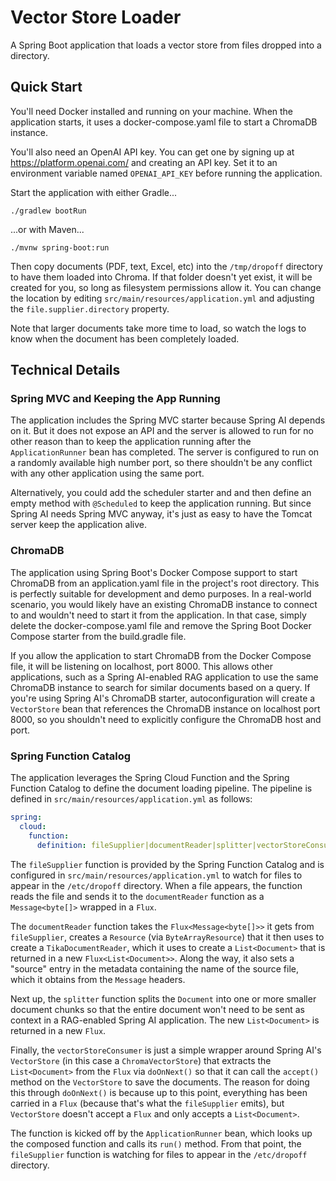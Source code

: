 # Vector Store Loader
A Spring Boot application that loads a vector store from files dropped into
a directory.

## Quick Start
You'll need Docker installed and running on your machine. When the application
starts, it uses a docker-compose.yaml file to start a ChromaDB instance.

You'll also need an OpenAI API key. You can get one by signing up at
https://platform.openai.com/ and creating an API key. Set it to an environment
variable named `OPENAI_API_KEY` before running the application.

Start the application with either Gradle...

```shell
./gradlew bootRun
```

...or with Maven...

```shell
./mvnw spring-boot:run
```

Then copy documents (PDF, text, Excel, etc) into the `/tmp/dropoff` directory
to have them loaded into Chroma. If that folder doesn't yet exist, it will be
created for you, so long as filesystem permissions allow it. You can change
the location by editing `src/main/resources/application.yml` and adjusting
the `file.supplier.directory` property.

Note that larger documents take more time to load, so watch the logs to know
when the document has been completely loaded.

## Technical Details

### Spring MVC and Keeping the App Running

The application includes the Spring MVC starter because Spring AI depends on
it. But it does not expose an API and the server is allowed to run for no
other reason than to keep the application running after the `ApplicationRunner`
bean has completed. The server is configured to run on a randomly available
high number port, so there shouldn't be any conflict with any other application
using the same port.

Alternatively, you could add the scheduler starter and
and then define an empty method with `@Scheduled` to keep the application
running. But since Spring AI needs Spring MVC anyway, it's just as easy to
have the Tomcat server keep the application alive.

### ChromaDB

The application using Spring Boot's Docker Compose support to start ChromaDB
from an application.yaml file in the project's root directory. This is
perfectly suitable for development and demo purposes. In a real-world scenario,
you would likely have an existing ChromaDB instance to connect to and wouldn't
need to start it from the application. In that case, simply delete the
docker-compose.yaml file and remove the Spring Boot Docker Compose starter
from the build.gradle file.

If you allow the application to start ChromaDB from the Docker Compose file,
it will be listening on localhost, port 8000. This allows other applications,
such as a Spring AI-enabled RAG application to use the same ChromaDB instance
to search for similar documents based on a query. If you're using Spring AI's
ChromaDB starter, autoconfiguration will create a `VectorStore` bean that
references the ChromaDB instance on localhost port 8000, so you shouldn't need
to explicitly configure the ChromaDB host and port.

### Spring Function Catalog

The application leverages the Spring Cloud Function and the Spring Function
Catalog to define the document loading pipeline. The pipeline is defined
in `src/main/resources/application.yml` as follows:

```yaml
spring:
  cloud:
    function:
      definition: fileSupplier|documentReader|splitter|vectorStoreConsumer
```

The `fileSupplier` function is provided by the Spring Function Catalog and
is configured in `src/main/resources/application.yml` to watch for files to
appear in the `/etc/dropoff` directory. When a file appears, the function
reads the file and sends it to the `documentReader` function as a
`Message<byte[]>` wrapped in a `Flux`.

The `documentReader` function takes the `Flux<Message<byte[]>>` it gets from
`fileSupplier`, creates a `Resource` (via `ByteArrayResource`) that it then
uses to create a `TikaDocumentReader`, which it uses to create a `List<Document>`
that is returned in a new `Flux<List<Document>>`. Along the way, it also sets
a "source" entry in the metadata containing the name of the source file, which
it obtains from the `Message` headers.

Next up, the `splitter` function splits the `Document` into one or more smaller
document chunks so that the entire document won't need to be sent as context
in a RAG-enabled Spring AI application. The new `List<Document>` is returned
in a new `Flux`.

Finally, the `vectorStoreConsumer` is just a simple wrapper around Spring AI's
`VectorStore` (in this case a `ChromaVectorStore`) that extracts the
`List<Document>` from the `Flux` via `doOnNext()` so that it can call the
`accept()` method on the `VectorStore` to save the documents. The reason for
doing this through `doOnNext()` is because up to this point, everything has
been carried in a `Flux` (because that's what the `fileSupplier` emits), but
`VectorStore` doesn't accept a `Flux` and only accepts a `List<Document>`.

The function is kicked off by the `ApplicationRunner` bean, which looks up
the composed function and calls its `run()` method. From that point, the
`fileSupplier` function is watching for files to appear in the `/etc/dropoff`
directory.
